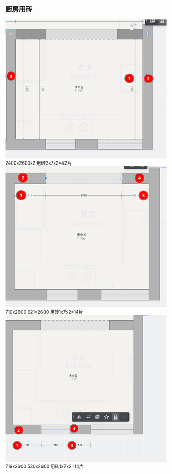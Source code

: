 ## 厨房用砖
![输入图片说明](/imgs/2022-11-02/d6u3jMeNC96HiurT.png)
2400x2600x2
用砖3x7x2=42片
![输入图片说明](/imgs/2022-11-02/3ThoHrPiYyglkQU5.png)
710x2600
621*2600
 用砖1x7x2=14片
![输入图片说明](/imgs/2022-11-02/Fkut2oHYUaOVwORk.png)
719x2600
530x2600
 用砖1x7x2=14片
<!--stackedit_data:
eyJoaXN0b3J5IjpbLTU1ODQ1NTE2NiwtMjA4ODc0NjYxMl19
-->